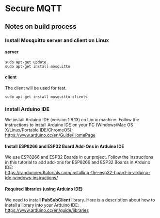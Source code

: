 # Secure MQTT 

## Notes on build process
### Install Mosquitto server and client on Linux
#### server
    sudo apt-get update
    sudo apt-get install mosquitto
#### client
The client will be used for test.

    sudo apt-get install mosquitto-clients

### Install Arduino IDE
We install Arduino IDE (version 1.8.13) on Linux machine. Follow the instructions to install Arduino IDE on your PC (Windows/Mac OS X/Linux/Portable IDE/ChromeOS):  
https://www.arduino.cc/en/Guide/HomePage

#### Install ESP8266 and ESP32 Board Add-Ons in Arduino IDE
We use ESP8266 and ESP32 Boards in our project. Follow the instructions in this tutorial to add add-ons for ESP8266 and ESP32 Boards in Arduino IDE:  
https://randomnerdtutorials.com/installing-the-esp32-board-in-arduino-ide-windows-instructions/

#### Required libraries (using Arduino IDE)
We need to install **PubSubClient** library. 
Here is  a description about how to install a library into your Arduino IDE: https://www.arduino.cc/en/guide/libraries
